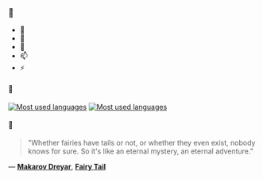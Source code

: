 ### 👋

- 🔭
- 🌱
- 💬
- 📫
- ⚡

#### 🧏

[![Most used languages](https://github-readme-stats-aynah.vercel.app/api/top-langs/?username=aynh&theme=solarized-dark&langs_count=6&layout=compact&hide_title=true)](https://github.com/anuraghazra/github-readme-stats#gh-dark-mode-only)
[![Most used languages](https://github-readme-stats-aynah.vercel.app/api/top-langs/?username=aynh&theme=solarized-light&langs_count=6&layout=compact&hide_title=true)](https://github.com/anuraghazra/github-readme-stats#gh-light-mode-only)

#### 💬

> "Whether fairies have tails or not, or whether they even exist, nobody knows for sure. So it's like an eternal mystery, an eternal adventure."

&mdash; [**Makarov Dreyar**](https://myanimelist.net/character.php?q=Makarov%20Dreyar&cat=character), [**Fairy Tail**](https://myanimelist.net/search/all?q=Fairy%20Tail&cat=all)
